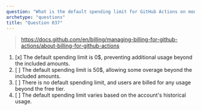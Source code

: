 ```yaml
---
question: "What is the default spending limit for GitHub Actions on monthly-billed accounts?"
archetype: "questions"
title: "Question 037"
---
```


> https://docs.github.com/en/billing/managing-billing-for-github-actions/about-billing-for-github-actions
1. [x] The default spending limit is 0$, preventing additional usage beyond the included amounts.
1. [ ] The default spending limit is 50$, allowing some overage beyond the included amounts.
1. [ ] There is no default spending limit, and users are billed for any usage beyond the free tier.
1. [ ] The default spending limit varies based on the account's historical usage.
